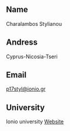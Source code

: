 ## Name

Charalambos Stylianou

## Andress

Cyprus-Nicosia-Tseri

## Email

p17styl@ionio.gr

## University

Ionio university [Website](http://di.ionio.gr/)
